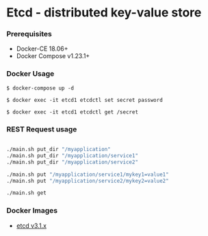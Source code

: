 # Etcd - distributed key-value store

### Prerequisites

- Docker-CE 18.06+
- Docker Compose v1.23.1+


### Docker Usage

    $ docker-compose up -d

    $ docker exec -it etcd1 etcdctl set secret password

    $ docker exec -it etcd1 etcdctl get /secret


### REST Request usage
```bash

./main.sh put_dir "/myapplication"
./main.sh put_dir "/myapplication/service1"
./main.sh put_dir "/myapplication/service2"

./main.sh put "/myapplication/service1/mykey1=value1"
./main.sh put "/myapplication/service2/mykey2=value2"

./main.sh get

```

### Docker Images

- [etcd v3.1.x][docker-image-etcd]

[docker-image-etcd]: https://quay.io/repository/coreos/etcd
